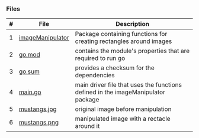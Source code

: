 ### Files

|   #   | File            | Description                                        |
| :---: | --------------- | -------------------------------------------------- |
|   1   | [imageManipulator](https://github.com/bsmith578/4143-PLC/tree/main/Assignments/P02/imagemod/imageManipulator) | Package containing functions for creating rectangles around images |
|   2   | [go.mod](https://github.com/bsmith578/4143-PLC/blob/main/Assignments/P02/imagemod/go.mod) | contains the module's properties that are required to run go |
|   3   | [go.sum](https://github.com/bsmith578/4143-PLC/blob/main/Assignments/P02/imagemod/go.sum) | provides a checksum for the dependencies |
|   4   | [main.go](https://github.com/bsmith578/4143-PLC/blob/main/Assignments/P02/imagemod/main.go) | main driver file that uses the functions defined in the imageManipulator package |
|   5   | [mustangs.jpg](https://github.com/bsmith578/4143-PLC/blob/main/Assignments/P02/imagemod/mustangs.jpg) | original image before manipulation |
|   6   | [mustangs.png](https://github.com/bsmith578/4143-PLC/blob/main/Assignments/P02/imagemod/mustangs.png) | manipulated image with a rectacle around it |